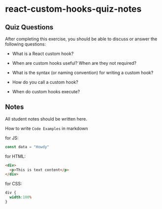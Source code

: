 # react-custom-hooks-quiz-notes

## Quiz Questions

After completing this exercise, you should be able to discuss or answer the following questions:

- What is a React custom hook?

- When are custom hooks useful? When are they not required?

- What is the syntax (or naming convention) for writing a custom hook?

- How do you call a custom hook?

- When do custom hooks execute?


## Notes

All student notes should be written here.


How to write `Code Examples` in markdown

for JS:
```javascript
const data = "Howdy"
```

for HTML:
```html
<div>
  <p>This is text content</p>
</div>
```

for CSS:
```css
div {
  width:100%
}
```
